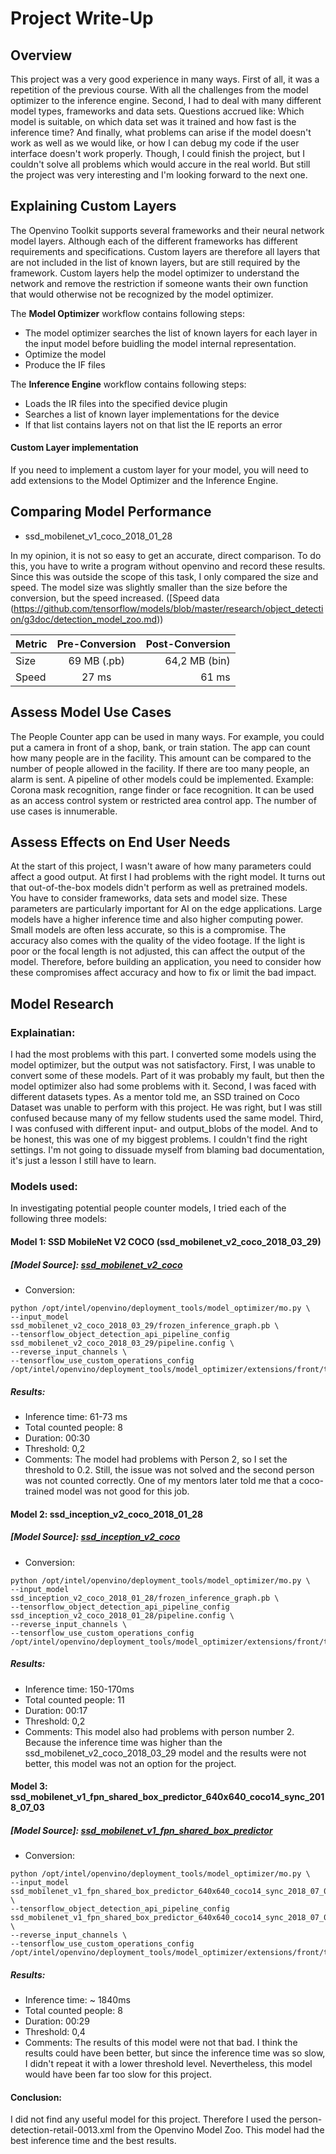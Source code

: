 # Project Write-Up

## Overview
This project was a very good experience in many ways. First of all, it was a repetition of the previous course. With all the challenges from the model optimizer to the inference engine. Second, I had to deal with many different model types, frameworks and data sets. Questions accrued like: Which model is suitable, on which data set was it trained and how fast is the inference time? And finally, what problems can arise if the model doesn't work as well as we would like, or how I can debug my code if the user interface doesn't work properly.
Though, I could finish the project, but I couldn't solve all problems which would accure in the real world. But still the project was very interesting and I'm looking forward to the next one.

## Explaining Custom Layers
The Openvino Toolkit supports several frameworks and their neural network model layers. Although each of the different frameworks has different requirements and specifications. Custom layers are therefore all layers that are not included in the list of known layers, but are still required by the framework. Custom layers help the model optimizer to understand the network and remove the restriction if someone wants their own function that would otherwise not be recognized by the model optimizer.

The **Model Optimizer** workflow contains following steps:

- The model optimizer searches the list of known layers for each layer in the input model before buidling the model internal representation.
- Optimize the model
- Produce the IF files

The **Inference Engine** workflow contains following steps:

- Loads the IR files into the specified device plugin
- Searches a list of known layer implementations for the device
- If that list contains layers not on that list the IE reports an error

#### Custom Layer implementation
If you need to implement a custom layer for your model, you will need to add extensions to the Model Optimizer and the Inference Engine.

## Comparing Model Performance

* ssd_mobilenet_v1_coco_2018_01_28

In my opinion, it is not so easy to get an accurate, direct comparison. To do this, you have to write a program without openvino and record these results. Since this was outside the scope of this task, I only compared the size and speed. The model size was slightly smaller than the size before the conversion, but the speed increased. ([Speed data (https://github.com/tensorflow/models/blob/master/research/object_detection/g3doc/detection_model_zoo.md))

| Metric        | Pre-Conversion| Post-Conversion  |
| ------------- |:-------------:| -----:           |
| Size          | 69 MB (.pb) | 64,2 MB (bin)    |
| Speed| 27 ms |   61 ms   |


## Assess Model Use Cases

The People Counter app can be used in many ways. For example, you could put a camera in front of a shop, bank, or train station.
The app can count how many people are in the facility. This amount can be compared to the number of people allowed in the facility. If there are too many people, an alarm is sent. A pipeline of other models could be implemented. Example: Corona mask recognition, range finder or face recognition. It can be used as an access control system or restricted area control app. The number of use cases is innumerable.

## Assess Effects on End User Needs

At the start of this project, I wasn't aware of how many parameters could affect a good output. At first I had problems with the right model. It turns out that out-of-the-box models didn't perform as well as pretrained models. You have to consider frameworks, data sets and model size. These parameters are particularly important for AI on the edge applications. Large models have a higher inference time and also higher computing power. Small models are often less accurate, so this is a compromise. The accuracy also comes with the quality of the video footage. If the light is poor or the focal length is not adjusted, this can affect the output of the model. Therefore, before building an application, you need to consider how these compromises affect accuracy and how to fix or limit the bad impact.

## Model Research

### Explainatian:
I had the most problems with this part. I converted some models using the model optimizer, but the output was not satisfactory.
First, I was unable to convert some of these models. Part of it was probably my fault, but then the model optimizer also had some problems with it. Second, I was faced with different datasets types. As a mentor told me, an SSD trained on Coco Dataset was unable to perform with this project. He was right, but I was still confused because many of my fellow students used the same model. Third, I was confused with different input- and output_blobs of the model. And to be honest, this was one of my biggest problems. I couldn't find the right settings. I'm not going to dissuade myself from blaming bad documentation, it's just a lesson I still have to learn.

### Models used:
In investigating potential people counter models, I tried each of the following three models:

#### Model 1: SSD MobileNet V2 COCO (ssd_mobilenet_v2_coco_2018_03_29)

##### [Model Source]: [ssd_mobilenet_v2_coco](http://download.tensorflow.org/models/object_detection/ssd_mobilenet_v2_coco_2018_03_29.tar.gz)

  * Conversion:
  ```
  python /opt/intel/openvino/deployment_tools/model_optimizer/mo.py \
--input_model ssd_mobilenet_v2_coco_2018_03_29/frozen_inference_graph.pb \
--tensorflow_object_detection_api_pipeline_config ssd_mobilenet_v2_coco_2018_03_29/pipeline.config \
--reverse_input_channels \
--tensorflow_use_custom_operations_config /opt/intel/openvino/deployment_tools/model_optimizer/extensions/front/tf/ssd_v2_support.json
  ```
##### Results:
- Inference time: 61-73 ms
- Total counted people: 8
- Duration: 00:30
- Threshold: 0,2
- Comments:
The model had problems with Person 2, so I set the threshold to 0.2.
Still, the issue was not solved and the second person was not counted correctly.
One of my mentors later told me that a coco-trained model was not good for this job.

#### Model 2: ssd_inception_v2_coco_2018_01_28

##### [Model Source]: [ssd_inception_v2_coco](http://download.tensorflow.org/models/object_detection/ssd_inception_v2_coco_2018_01_28.tar.gz)
 * Conversion:
  ```
  python /opt/intel/openvino/deployment_tools/model_optimizer/mo.py \
--input_model ssd_inception_v2_coco_2018_01_28/frozen_inference_graph.pb \
--tensorflow_object_detection_api_pipeline_config ssd_inception_v2_coco_2018_01_28/pipeline.config \
--reverse_input_channels \
--tensorflow_use_custom_operations_config /opt/intel/openvino/deployment_tools/model_optimizer/extensions/front/tf/ssd_v2_support.json
  ```
##### Results:
- Inference time: 150-170ms
- Total counted people: 11
- Duration: 00:17
- Threshold: 0,2
- Comments:
This model also had problems with person number 2. Because the inference time was higher than the ssd_mobilenet_v2_coco_2018_03_29 model and the results were not better, this model was not an option for the project.

#### Model 3: ssd_mobilenet_v1_fpn_shared_box_predictor_640x640_coco14_sync_2018_07_03

##### [Model Source]: [ssd_mobilenet_v1_fpn_shared_box_predictor](http://download.tensorflow.org/models/object_detection/ssd_mobilenet_v1_fpn_shared_box_predictor_640x640_coco14_sync_2018_07_03.tar.gz)
 * Conversion:
  ```
  python /opt/intel/openvino/deployment_tools/model_optimizer/mo.py \
--input_model ssd_mobilenet_v1_fpn_shared_box_predictor_640x640_coco14_sync_2018_07_03/frozen_inference_graph.pb \
--tensorflow_object_detection_api_pipeline_config ssd_mobilenet_v1_fpn_shared_box_predictor_640x640_coco14_sync_2018_07_03/pipeline.config \
--reverse_input_channels \
--tensorflow_use_custom_operations_config /opt/intel/openvino/deployment_tools/model_optimizer/extensions/front/tf/ssd_v2_support.json
  ```
##### Results:
- Inference time: ~ 1840ms
- Total counted people: 8
- Duration: 00:29
- Threshold: 0,4
- Comments:
The results of this model were not that bad. I think the results could have been better, but since the inference time was so slow, I didn't repeat it with a lower threshold level. Nevertheless, this model would have been far too slow for this project.

#### Conclusion:
I did not find any useful model for this project. Therefore I used the person-detection-retail-0013.xml from the Openvino Model Zoo.
This model had the best inference time and the best results.


